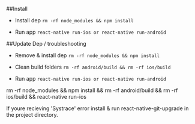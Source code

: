 ##Install

- Install dep `rm -rf node_modules && npm install`

- Run app `react-native run-ios or react-native run-android`


##Update Dep / troubleshooting

- Remove & install dep `rm -rf node_modules && npm install`

- Clean build folders `rm -rf android/build && rm -rf ios/build`

- Run app `react-native run-ios or react-native run-android`

rm -rf node_modules && npm install && rm -rf android/build && rm -rf ios/build && react-native run-ios

If youre recieving 'Systrace' error install & run react-native-git-upgrade in the project directory.
